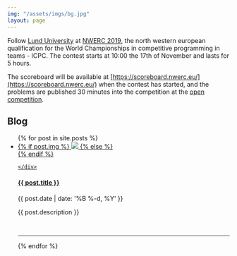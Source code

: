 ```yaml
---
img: "/assets/imgs/bg.jpg"
layout: page
---
```


Follow [Lund University](https://www.lu.se/) at [NWERC 2019](https://nwerc.eu/), the north western european qualification for the World Championships in competitive programming in teams - ICPC. The contest starts at 10:00 the 17th of November and lasts for 5 hours. 

The scoreboard will be available at [https://scoreboard.nwerc.eu/](https://scoreboard.nwerc.eu/) when the contest has started, and the problems are published 30 minutes into the competition at the [open competition](https://open.kattis.com/contests/nwerc19open).

## Blog

<ul class="post-list">
{% for post in site.posts %}
 <li>
  <div id="flex-container">
   <a class="post-title" href="{{ post.url | prepend: site.baseurl }}">
    <div id="thumbnail-img">
     {% if post.img %}
     <img src="{{post.img}}"
     {% if post.portrait %} class="portrait" {% endif %}
     />
     {% else %}
     <div class="thumbnail blankbox"></div>
     {% endif %}
    
    </div>
   </a>
   <div  style="display:block;text-align:left">
    <a class="post-title" href="{{ post.url | prepend: site.baseurl }}">
     <h4>{{ post.title }}</h4>
   </a>
     <p class="post-meta">{{ post.date | date: '%B %-d, %Y' }}</p>
     <p>{{ post.description }}</p>
    </div>
  </div>
  <br/>
  <hr/>
 </li>
    
{% endfor %}
</ul>
